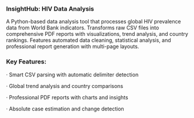 ### InsightHub: HIV Data Analysis

A Python-based data analysis tool that processes global HIV prevalence data from World Bank indicators. Transforms raw CSV files into comprehensive PDF reports with visualizations, trend analysis, and country rankings. Features automated data cleaning, statistical analysis, and professional report generation with multi-page layouts.

### Key Features:

· Smart CSV parsing with automatic delimiter detection

· Global trend analysis and country comparisons

· Professional PDF reports with charts and insights

· Absolute case estimation and change detection
